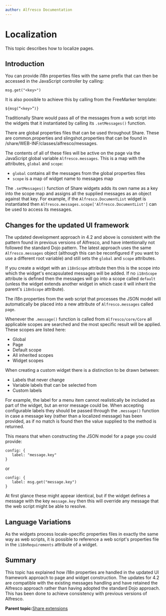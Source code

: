 ```yaml
---
author: Alfresco Documentation
---
```


# Localization

This topic describes how to localize pages.

## Introduction

You can provide i18n properties files with the same prefix that can then be accessed in the JavaScript controller by calling:

```
msg.get("<key>")
```

It is also poosible to achieve this by calling from the FreeMarker template:

```
${msg(“<key>”)}
```

Traditionally Share would pass all of the messages from a web script into the widgets that it instantiated by calling its `.setMessages()` function.

There are global properties files that can be used throughout Share. These are common.properties and slingshot.properties that can be found in /share/WEB-INF/classes/alfresco/messages.

The contents of all of these files will be active on the page via the JavaScript global variable `Alfresco.messages`. This is a map with the attributes, `global` and `scope`:

-   `global` contains all the messages from the global properties files
-   `scope` is a map of widget name to messages map

The `.setMessages()` function of Share widgets adds its own name as a key into the scope map and assigns all the supplied messages as an object against that key. For example, if the `Alfresco.DocumentList` widget is instantiated then `Alfresco.messages.scope['Alfresco.DocumentList']` can be used to access its messages.

## Changes for the updated UI framework

The updated development approach in 4.2 and above is consistent with the pattern found in previous versions of Alfresco, and have intentionally not followed the standard Dojo pattern. The latest approach uses the same `Alfresco.messages` object \(although this can be reconfigured if you want to use a different root variable\) and still sets the `global` and `scope` attributes.

If you create a widget with an `i18nScope` attribute then this is the scope into which the widget's encapsulated messages will be added. If no `i18nScope` attribute is defined then the messages will go into a scope called `default` \(unless the widget extends another widget in which case it will inherit the parent's `i18nScope` attribute\).

The i18n properties from the web script that processes the JSON model will automatically be placed into a new attribute of `Alfresco.messages` called `page`.

Whenever the `.message()` function is called from `Alfresco/core/Core` all applicable scopes are searched and the most specific result will be applied. These scopes are listed here:

-   Global
-   Page
-   Default scope
-   All inherited scopes
-   Widget scopes

When creating a custom widget there is a distinction to be drawn between:

-   Labels that never change
-   Variable labels that can be selected from
-   Custom labels

For example, the label for a menu item cannot realistically be included as part of the widget, but an error message could be. When accepting configurable labels they should be passed through the `.message()` function in case a message key \(rather than a localized message\) has been provided, as if no match is found then the value supplied to the method is returned.

This means that when constructing the JSON model for a page you could provide:

```
config: {
   label: "message.key"
}
```

or

```
config: {
   label: msg.get("message.key")
}
```

At first glance these might appear identical, but if the widget defines a message with the key `message.key` then this will override any message that the web script might be able to resolve.

## Language Variations

As the widgets process locale-specific properties files in exactly the same way as web scripts, it is possible to reference a web script's properties file in the `i18nRequirements` attribute of a widget.

## Summary

This topic has explained how i18n properties are handled in the updated UI framework approach to page and widget construction. The updates for 4.2 are compatible with the existing messages handling and have retained the Alfresco approach rather than having adopted the standard Dojo approach. This has been done to achieve consistency with previous versions of Alfresco.

**Parent topic:**[Share extensions](../concepts/dev-extensions-share.md)

